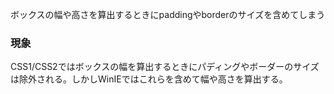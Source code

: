 ボックスの幅や高さを算出するときにpaddingやborderのサイズを含めてしまう

### 現象

CSS1/CSS2ではボックスの幅を算出するときにパディングやボーダーのサイズは除外される。しかしWinIEではこれらを含めて幅や高さを算出する。
